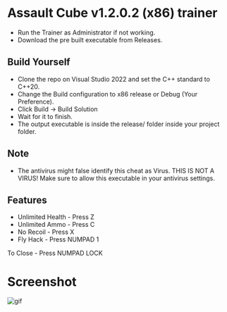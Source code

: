 # Assault Cube v1.2.0.2 (x86) trainer

- Run the Trainer as Administrator if not working.
- Download the pre built executable from Releases.
## Build Yourself
- Clone the repo on Visual Studio 2022 and set the C++ standard to C++20.
- Change the Build configuration to x86 release or Debug (Your Preference).
- Click Build -> Build Solution
- Wait for it to finish.
- The output executable is inside the release/ folder inside your project folder.
## Note
- The antivirus might false identify this cheat as Virus. THIS IS NOT A VIRUS! Make sure to allow this executable in your antivirus settings.

## Features

- Unlimited Health - Press Z
- Unlimited Ammo - Press C
- No Recoil - Press X
- Fly Hack - Press NUMPAD 1

To Close - Press NUMPAD LOCK

# Screenshot

![gif](https://github.com/adenosinetp10/AssaultCube-Trainer/blob/master/Animation.gif)
